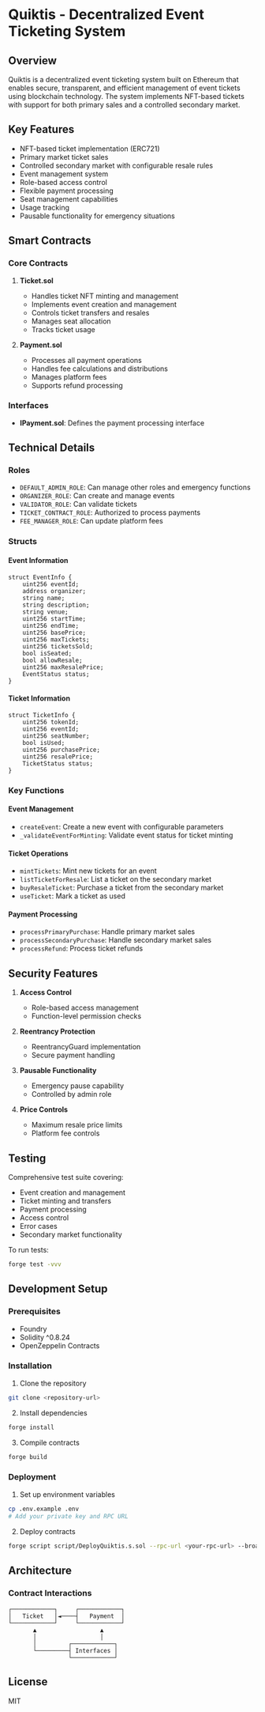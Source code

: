 # Quiktis - Decentralized Event Ticketing System

## Overview

Quiktis is a decentralized event ticketing system built on Ethereum that enables secure, transparent, and efficient management of event tickets using blockchain technology. The system implements NFT-based tickets with support for both primary sales and a controlled secondary market.

## Key Features

- NFT-based ticket implementation (ERC721)
- Primary market ticket sales
- Controlled secondary market with configurable resale rules
- Event management system
- Role-based access control
- Flexible payment processing
- Seat management capabilities
- Usage tracking
- Pausable functionality for emergency situations

## Smart Contracts

### Core Contracts

1. **Ticket.sol**
   - Handles ticket NFT minting and management
   - Implements event creation and management
   - Controls ticket transfers and resales
   - Manages seat allocation
   - Tracks ticket usage

2. **Payment.sol**
   - Processes all payment operations
   - Handles fee calculations and distributions
   - Manages platform fees
   - Supports refund processing

### Interfaces

- **IPayment.sol**: Defines the payment processing interface

## Technical Details

### Roles

- `DEFAULT_ADMIN_ROLE`: Can manage other roles and emergency functions
- `ORGANIZER_ROLE`: Can create and manage events
- `VALIDATOR_ROLE`: Can validate tickets
- `TICKET_CONTRACT_ROLE`: Authorized to process payments
- `FEE_MANAGER_ROLE`: Can update platform fees

### Structs

#### Event Information
```solidity
struct EventInfo {
    uint256 eventId;
    address organizer;
    string name;
    string description;
    string venue;
    uint256 startTime;
    uint256 endTime;
    uint256 basePrice;
    uint256 maxTickets;
    uint256 ticketsSold;
    bool isSeated;
    bool allowResale;
    uint256 maxResalePrice;
    EventStatus status;
}
```

#### Ticket Information
```solidity
struct TicketInfo {
    uint256 tokenId;
    uint256 eventId;
    uint256 seatNumber;
    bool isUsed;
    uint256 purchasePrice;
    uint256 resalePrice;
    TicketStatus status;
}
```

### Key Functions

#### Event Management
- `createEvent`: Create a new event with configurable parameters
- `_validateEventForMinting`: Validate event status for ticket minting

#### Ticket Operations
- `mintTickets`: Mint new tickets for an event
- `listTicketForResale`: List a ticket on the secondary market
- `buyResaleTicket`: Purchase a ticket from the secondary market
- `useTicket`: Mark a ticket as used

#### Payment Processing
- `processPrimaryPurchase`: Handle primary market sales
- `processSecondaryPurchase`: Handle secondary market sales
- `processRefund`: Process ticket refunds

## Security Features

1. **Access Control**
   - Role-based access management
   - Function-level permission checks

2. **Reentrancy Protection**
   - ReentrancyGuard implementation
   - Secure payment handling

3. **Pausable Functionality**
   - Emergency pause capability
   - Controlled by admin role

4. **Price Controls**
   - Maximum resale price limits
   - Platform fee controls

## Testing

Comprehensive test suite covering:
- Event creation and management
- Ticket minting and transfers
- Payment processing
- Access control
- Error cases
- Secondary market functionality

To run tests:
```bash
forge test -vvv
```

## Development Setup

### Prerequisites
- Foundry
- Solidity ^0.8.24
- OpenZeppelin Contracts

### Installation
1. Clone the repository
```bash
git clone <repository-url>
```

2. Install dependencies
```bash
forge install
```

3. Compile contracts
```bash
forge build
```

### Deployment
1. Set up environment variables
```bash
cp .env.example .env
# Add your private key and RPC URL
```

2. Deploy contracts
```bash
forge script script/DeployQuiktis.s.sol --rpc-url <your-rpc-url> --broadcast
```

## Architecture

### Contract Interactions
```
┌────────────┐     ┌────────────┐
│   Ticket   │◄────┤   Payment  │
└────────────┘     └────────────┘
       ▲                  ▲
       │                  │
       │         ┌────────────┐
       └─────────┤ Interfaces │
                 └────────────┘
```

## License

MIT